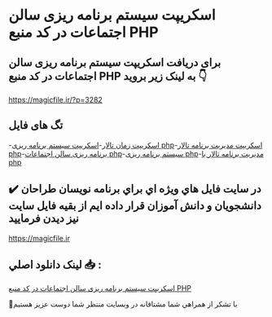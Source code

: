 # اسکریپت سیستم برنامه ریزی سالن اجتماعات در کد منبع PHP

## برای دریافت اسکریپت سیستم برنامه ریزی سالن اجتماعات در کد منبع PHP به لینک زیر بروید 👇

https://magicfile.ir/?p=3282

## تگ های فایل

-[اسکریپت زمان تالار](https://magicfile.ir/product/%d8%a7%d8%b3%da%a9%d8%b1%db%8c%d9%be%d8%aa-%d8%b3%db%8c%d8%b3%d8%aa%d9%85-%d8%a8%d8%b1%d9%86%d8%a7%d9%85%d9%87-%d8%b1%db%8c%d8%b2%db%8c-%d8%b3%d8%a7%d9%84%d9%86-%d8%a7%d8%ac%d8%aa%d9%85%d8%a7%d8%b9%d8%a7%d8%aa-php/)-[اسکریپت سیستم برنامه ریزی php](https://magicfile.ir/product/%d8%a7%d8%b3%da%a9%d8%b1%db%8c%d9%be%d8%aa-%d8%b3%db%8c%d8%b3%d8%aa%d9%85-%d8%a8%d8%b1%d9%86%d8%a7%d9%85%d9%87-%d8%b1%db%8c%d8%b2%db%8c-%d8%b3%d8%a7%d9%84%d9%86-%d8%a7%d8%ac%d8%aa%d9%85%d8%a7%d8%b9%d8%a7%d8%aa-php/)-[اسکریپت مدیریت برنامه تالار php](https://magicfile.ir/product/%d8%a7%d8%b3%da%a9%d8%b1%db%8c%d9%be%d8%aa-%d8%b3%db%8c%d8%b3%d8%aa%d9%85-%d8%a8%d8%b1%d9%86%d8%a7%d9%85%d9%87-%d8%b1%db%8c%d8%b2%db%8c-%d8%b3%d8%a7%d9%84%d9%86-%d8%a7%d8%ac%d8%aa%d9%85%d8%a7%d8%b9%d8%a7%d8%aa-php/)-[برنامه ریزی سالن اجتماعات php](https://magicfile.ir/product/%d8%a7%d8%b3%da%a9%d8%b1%db%8c%d9%be%d8%aa-%d8%b3%db%8c%d8%b3%d8%aa%d9%85-%d8%a8%d8%b1%d9%86%d8%a7%d9%85%d9%87-%d8%b1%db%8c%d8%b2%db%8c-%d8%b3%d8%a7%d9%84%d9%86-%d8%a7%d8%ac%d8%aa%d9%85%d8%a7%d8%b9%d8%a7%d8%aa-php/)-[سیستم برنامه ریزی php](https://magicfile.ir/product/%d8%a7%d8%b3%da%a9%d8%b1%db%8c%d9%be%d8%aa-%d8%b3%db%8c%d8%b3%d8%aa%d9%85-%d8%a8%d8%b1%d9%86%d8%a7%d9%85%d9%87-%d8%b1%db%8c%d8%b2%db%8c-%d8%b3%d8%a7%d9%84%d9%86-%d8%a7%d8%ac%d8%aa%d9%85%d8%a7%d8%b9%d8%a7%d8%aa-php/)-[مدیریت برنامه تالار با php](https://magicfile.ir/product/%d8%a7%d8%b3%da%a9%d8%b1%db%8c%d9%be%d8%aa-%d8%b3%db%8c%d8%b3%d8%aa%d9%85-%d8%a8%d8%b1%d9%86%d8%a7%d9%85%d9%87-%d8%b1%db%8c%d8%b2%db%8c-%d8%b3%d8%a7%d9%84%d9%86-%d8%a7%d8%ac%d8%aa%d9%85%d8%a7%d8%b9%d8%a7%d8%aa-php/)

## ✔️ در سايت فايل هاي ويژه اي براي برنامه نويسان طراحان دانشجويان و دانش آموزان قرار داده ايم از بقيه فايل سايت نيز ديدن فرماييد

https://magicfile.ir


## لينک دانلود اصلي 📥 :

[اسکریپت سیستم برنامه ریزی سالن اجتماعات در کد منبع PHP](https://magicfile.ir/product/%d8%a7%d8%b3%da%a9%d8%b1%db%8c%d9%be%d8%aa-%d8%b3%db%8c%d8%b3%d8%aa%d9%85-%d8%a8%d8%b1%d9%86%d8%a7%d9%85%d9%87-%d8%b1%db%8c%d8%b2%db%8c-%d8%b3%d8%a7%d9%84%d9%86-%d8%a7%d8%ac%d8%aa%d9%85%d8%a7%d8%b9%d8%a7%d8%aa-php/) 


🙏با تشکر از همراهي شما مشتاقانه در وبسایت منتظر شما دوست عزیز هستیم

